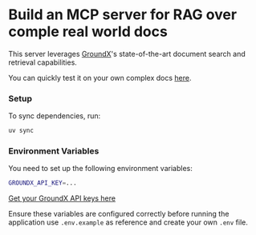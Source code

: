 # Build an MCP server for RAG over comple real world docs

This server leverages [GroundX](https://eyelevel.ai/)'s state-of-the-art document search and retrieval capabilities.

You can quickly test it on your own complex docs [here](https://eyelevel.ai/).

### Setup

To sync dependencies, run:

```sh
uv sync
```

### Environment Variables

You need to set up the following environment variables:

```sh
GROUNDX_API_KEY=...
```
[Get your GroundX API keys here](https://eyelevel.ai/)

Ensure these variables are configured correctly before running the application use `.env.example` as reference and create your own `.env` file.
